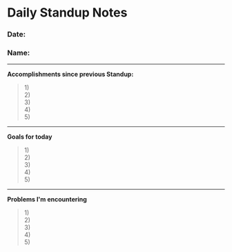 # Daily Standup Notes
### Date:
### Name: 
---
**Accomplishments since previous Standup:**
>1)\
>2)\
>3)\
>4)\
>5)
---
**Goals for today**
>1)\
>2)\
>3)\
>4)\
>5)
---
**Problems I'm encountering**
>1)\
>2)\
>3)\
>4)\
>5)
